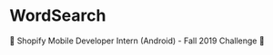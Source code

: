 # WordSearch
:green_heart: Shopify Mobile Developer Intern (Android) - Fall 2019 Challenge :iphone:
